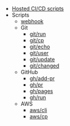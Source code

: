 * [Hosted CI/CD scripts](./v1/index.md)
* Scripts
	* [webhook](./v1/webhook.md)
	* Git
		* [git/run](./v1/git/run.md)
		* [git/cp](./v1/git/cp.md)
		* [git/echo](./v1/git/echo.md)
		* [git/user](./v1/git/user.md)
		* [git/update](./v1/git/update.md)
		* [git/changed](./v1/git/changed.md)
	* GitHub
		* [gh/add-pr](./v1/gh/add-pr.md)
		* [gh/pr](./v1/gh/pr.md)
		* [gh/pages](./v1/gh/pages.md)
		* [gh/run](./v1/gh/run.md)
	* AWS
		* [aws/cli](./v1/aws/cli.md)
		* [aws/cp](./v1/aws/cp.md)
